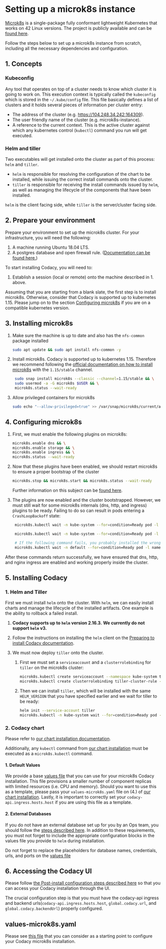 # Setting up a microk8s instance

[Microk8s](https://microk8s.io/) is a single-package fully conformant lightweight Kubernetes that works on 42 Linux versions. The project is publicly available and can be [found here](https://github.com/ubuntu/microk8s).

Follow the steps below to set up a microk8s instance from scratch, including all the necessary dependencies and configuration.

## 1. Concepts

### Kubeconfig

Any tool that operates on top of a cluster needs to know which cluster it is going to work on. This execution context is typically called the `kubeconfig` which is stored in the `~/.kube/config` file. This file basically defines a list of clusters and it holds several pieces of information per cluster entry:

-   The address of the cluster (e.g. <https://104.248.34.242:164309>).
-   The user friendly name of the cluster (e.g. microk8s-instance).
-   A reference to the current context. This is the active cluster against which any kubernetes control (`kubectl`) command you run will get executed.

### Helm and tiller

Two executables will get installed onto the cluster as part of this process: `helm` and `tiller`.

-   `helm` is responsible for resolving the configuration of the chart to be installed, while issuing the correct install commands onto the cluster.
-   `tiller` is responsible for receiving the install commands issued by `helm`, as well as managing the lifecycle of the components that have been installed.

`helm` is the client facing side, while `tiller` is the server/cluster facing side.

## 2. Prepare your environment

Prepare your environment to set up the microk8s cluster.
For your infrastructure, you will need the following:

1.  A machine running Ubuntu 18.04 LTS.
2.  A postgres database and open firewall rule. ([Documentation can be found here.](../requirements.md))

To start installing Codacy, you will need to:

1.  Establish a session (local or remote) onto the machine described in 1. above.

Assuming that you are starting from a blank slate, the first step is to install microk8s. Otherwise, consider that Codacy is supported up to kubernetes 1.15. Please jump on to the section [Configuring microk8s](###4.-Configuring-microk8s) if you are on a compatible kubernetes version.

## 3. Installing microk8s

1.  Make sure the machine is up to date and also has the `nfs-common` package installed

    ```bash
    sudo apt update && sudo apt install nfs-common -y
    ```

2.  Install microk8s. Codacy is supported up to kubernetes 1.15. Therefore we recommend following the [official documentation on how to install microk8s](https://microk8s.io/docs/) with the `1.15/stable` channel.

    ```bash
     sudo snap install microk8s --classic --channel=1.15/stable && \
     sudo usermod -a -G microk8s $USER && \
     microk8s.status --wait-ready
    ```

3.  Allow privileged containers for microk8s

    ```bash
    sudo echo "--allow-privileged=true" >> /var/snap/microk8s/current/args/kube-apiserver
    ```

## 4. Configuring microk8s

1.  First, we must enable the following plugins on microk8s:

    ```bash
    microk8s.enable dns && \
    microk8s.enable storage && \
    microk8s.enable ingress && \
    microk8s.status --wait-ready
    ```

2.  Now that these plugins have been enabled, we should restart microk8s to ensure a proper bootstrap of the cluster

    ```bash
    microk8s.stop && microk8s.start && microk8s.status --wait-ready
    ```

     Further information on this subject can be [found here](https://github.com/ubuntu/microk8s/issues/493#issuecomment-498167435).

3.  The plugins are now enabled and the cluster bootstrapped. However, we must still wait for some microk8s internals (dns, http, and ingress) plugins to be ready. Failing to do so can result in pods entering a `CrashLoopBackoff` state:

    ```bash
     microk8s.kubectl wait -n kube-system --for=condition=Ready pod -l k8s-app=kube-dns

     microk8s.kubectl wait -n kube-system --for=condition=Ready pod -l k8s-app=hostpath-provisioner

     # If the following command fails, you probably installed the wrong microk8s version
     microk8s.kubectl wait -n default --for=condition=Ready pod -l name=nginx-ingress-microk8s
    ```

After these commands return successfully, we have ensured that dns, http, and nginx ingress are enabled and working properly inside the cluster.

## 5. Installing Codacy

### 1. Helm and Tiller

First we must install `helm` onto the cluster. With `helm`, we can easily install charts and manage the lifecycle of the installed artifacts. One example is the ability to rollback a failed install.

1.  **Codacy supports up to `helm` version 2.16.3.**
    **We currently do not support `helm` v3.**

2.  Follow the instructions on installing the `helm` client on the [Preparing to install Codacy documentation](../../docs/index.md).

3.  We must now deploy `tiller` onto the cluster.

    1.  First we must set a `serviceaccount` and a `clusterrolebinding` for `tiller` on the microk8s cluster:

        ```bash
        microk8s.kubectl create serviceaccount --namespace kube-system tiller
        microk8s.kubectl create clusterrolebinding tiller-cluster-rule --clusterrole=cluster-admin --serviceaccount=kube-system:tiller
        ```

    2.  Then we can install `tiller`, which will be installed with the same `HELM_VERSION` that you have specified earlier and we wait for tiller to be ready:

        ```bash
        helm init --service-account tiller
        microk8s.kubectl -n kube-system wait --for=condition=Ready pod -l name=tiller
        ```

### 2. Codacy chart

Please refer to [our chart installation documentation](https://github.com/codacy/chart/blob/master/docs/install.md).

Additionally, any `kubectl` command from [our chart installation](https://github.com/codacy/chart/blob/master/docs/install.md) must be executed as a `microk8s.kubectl` command.

#### 1. Default Values

We provide a base [values file](##values-microk8s.yaml) that you can use for your microk8s Codacy installation. This file provisions a smaller number of component replicas with limited resources (i.e. CPU and memory). Should you want to use this as a template, please pass your `values-microk8s.yaml` file on (4.) of [our chart installation](https://github.com/codacy/chart/blob/master/docs/install.md). Lastly, it is important to correctly set your `codacy-api.ingress.hosts.host` if you are using this file as a template.

#### 2. External Databases

If you do not have an external database set up for you by an Ops team, you should follow the [steps described here](../requirements.md).
In addition to these requirements, you must not forget to include the appropriate configuration blocks in the values file you provide to `helm` during installation.

Do not forget to replace the placeholders for database names, credentials, urls, and ports on the [values file](##values-microk8s.yaml)

## 6. Accessing the Codacy UI

Please follow [the Post-install configuration steps described here](../install.md) so that you can access your Codacy installation through the UI.

The crucial configuration step is that you must have the codacy-api ingress and backend urls(`codacy-api.ingress.hosts.host`, `global.codacy.url`, and `global.codacy.backendUrl`) properly configured.

## values-microk8s.yaml

Please see [this file](../../codacy/values-microk8s.yaml) that you can consider as a starting point to configure your Codacy microk8s installation.
